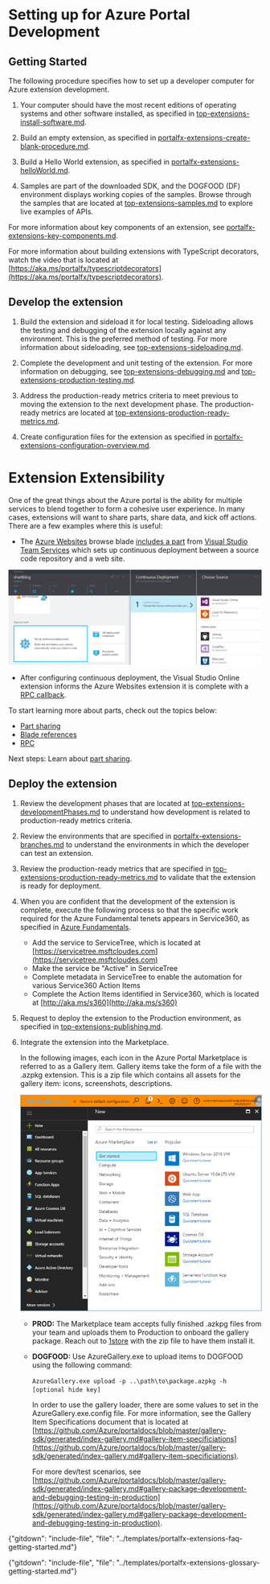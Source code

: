 # Setting up for Azure Portal Development

## Getting Started

The following procedure specifies how to set up a developer computer for Azure extension development.
   
1. Your computer should have the most recent editions of operating systems and other software installed, as specified in [top-extensions-install-software.md](top-extensions-install-software.md).

1. Build an empty extension, as specified in [portalfx-extensions-create-blank-procedure.md](portalfx-extensions-create-blank-procedure.md).

1. Build a Hello World extension, as specified in [portalfx-extensions-helloWorld.md](portalfx-extensions-helloWorld.md).

1. Samples are part of the downloaded SDK, and the  DOGFOOD (DF) environment displays working copies of the samples. Browse through the samples that are located at [top-extensions-samples.md](top-extensions-samples.md) to explore live examples of APIs.

For more information about key components of an extension, see [portalfx-extensions-key-components.md](portalfx-extensions-key-components.md).

For more information about building extensions with TypeScript decorators, watch the video that is located at [https://aka.ms/portalfx/typescriptdecorators](https://aka.ms/portalfx/typescriptdecorators).

## Develop the extension

1. Build the extension and sideload it for local testing. Sideloading allows the testing and debugging of the extension locally against any environment. This is the preferred method of testing. For more information about sideloading, see [top-extensions-sideloading.md](top-extensions-sideloading.md). 

1. Complete the development and unit testing of the extension. For more information on debugging, see [top-extensions-debugging.md](top-extensions-debugging.md) and [top-extensions-production-testing.md](top-extensions-production-testing.md).

1. Address the production-ready metrics criteria to meet previous to moving the extension to the next development phase. The production-ready metrics are located at [top-extensions-production-ready-metrics.md](top-extensions-production-ready-metrics.md).

1. Create configuration files for the extension as specified in [portalfx-extensions-configuration-overview.md](portalfx-extensions-configuration-overview.md).




# Extension Extensibility

One of the great things about the Azure portal is the ability for multiple services to blend together to form a cohesive user experience.  In many cases, extensions will want to share parts, share data, and kick off actions. There are a few examples where this is useful:

- The [Azure Websites](https://azure.microsoft.com/en-us/services/websites/) browse blade [includes a part](portalfx-extension-sharing-pde.md) from [Visual Studio Team Services](https://www.visualstudio.com/team-services) which sets up continuous deployment between a source code repository and a web site.

![alt-text](../media/portalfx-parts/part-sharing.png "Setting up continuous deployment with part sharing")

- After configuring continuous deployment, the Visual Studio Online extension informs the Azure Websites extension it is complete with a [RPC callback](portalfx-rpc.md).

To start learning more about parts, check out the topics below:

- [Part sharing](portalfx-extension-sharing-pde.md)
- [Blade references](portalfx-extensibility-blade-reference.md)
- [RPC](portalfx-rpc.md)

Next steps: Learn about [part sharing](portalfx-extension-sharing-pde.md).






## Deploy the extension

1. Review the development phases that are located at [top-extensions-developmentPhases.md](top-extensions-developmentPhases.md) to understand how development is related to production-ready metrics criteria.

1. Review the environments that are specified in [portalfx-extensions-branches.md](portalfx-extensions-branches.md) to understand the environments in which the developer can test an extension.

1. Review the production-ready metrics that are specified in [top-extensions-production-ready-metrics.md](top-extensions-production-ready-metrics.md) to validate that the extension is ready for deployment.

1. When you are confident that the development of the extension is complete, execute the following process so that the specific work required for the Azure Fundamental tenets appears in Service360, as specified in [Azure Fundamentals](https://microsoft.sharepoint.com/teams/WAG/EngSys/Shared%20Documents/Argon/Azure%20Fundamentals%20Proposal/Azure%20Fundamentals%20Proposal.docx?d=wf5b821bc31c44042adb55ebf4d8b408d). 

    * Add the service to ServiceTree, which is located at [https://servicetree.msftcloudes.com](https://servicetree.msftcloudes.com)
    * Make the service be "Active" in ServiceTree
    * Complete metadata in ServiceTree to enable the automation for various Service360 Action Items
    * Complete the Action Items identified in Service360, which is located at [http://aka.ms/s360](http://aka.ms/s360)

1.  Request to deploy the extension to the Production environment, as specified in [top-extensions-publishing.md](top-extensions-publishing.md).

1. Integrate the extension into the Marketplace. 

    In the following images, each icon in the Azure Portal Marketplace is referred to as a Gallery item. Gallery items take the form of a file with the .azpkg extension. This is a  zip file which contains all assets for the gallery item: icons, screenshots, descriptions.

    ![alt-text](../media/portalfx-extensions-onboarding/azurePortalMarketPlace.png "Azure Portal Marketplace")

    * **PROD:** The Marketplace team accepts fully finished .azkpg files from your team and uploads them to Production to onboard the gallery package. Reach out to <a href="mailto:1store@microsoft.com?subject=Marketplace Onboarding Request&body=Hello, I would like to onboard the attached package to the production environment. The .azkpg package is named <packageName>. ">1store</a> with the zip file to have them install it.
    
    * **DOGFOOD:** Use AzureGallery.exe to upload items to DOGFOOD using the following command:

      ```AzureGallery.exe upload -p ..\path\to\package.azpkg -h [optional hide key]```

         In order to use the gallery loader, there are some values to set in the AzureGallery.exe.config file. For more information, see the Gallery Item Specifications document that is located at      [https://github.com/Azure/portaldocs/blob/master/gallery-sdk/generated/index-gallery.md#gallery-item-specificiations](https://github.com/Azure/portaldocs/blob/master/gallery-sdk/generated/index-gallery.md#gallery-item-specificiations).  

         For more dev/test scenarios, see [https://github.com/Azure/portaldocs/blob/master/gallery-sdk/generated/index-gallery.md#gallery-package-development-and-debugging-testing-in-production](https://github.com/Azure/portaldocs/blob/master/gallery-sdk/generated/index-gallery.md#gallery-package-development-and-debugging-testing-in-production).


 <!--TODO: Determine whether there  is a more direct way to make the following link:
    [/gallery-sdk/generated/gallery-items.md#Gallery Item Specificiations](/gallery-sdk/generated/gallery-items.md#gallery-item-specificiations) -->

    
 <!--TODO: Determine whether there  is a more direct way to make the following link:
    [/gallery-sdk/generated/index-gallery.md#gallery-package-development-and-debugging-testing-in-production](gallery-sdk/generated/index-gallery.md#gallery-package-development-and-debugging-testing-in-production)
    -->

{"gitdown": "include-file", "file": "../templates/portalfx-extensions-faq-getting-started.md"}

{"gitdown": "include-file", "file": "../templates/portalfx-extensions-glossary-getting-started.md"}